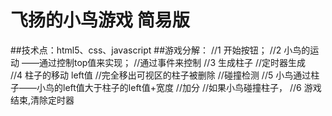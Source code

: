 # 飞扬的小鸟游戏 简易版
   ##技术点：html5、css、javascript
   ##游戏分解：
	//1 开始按钮；
	//2 小鸟的运动 ——通过控制top值来实现；
	    //通过事件来控制
	//3 生成柱子
	    //定时器生成  
	//4 柱子的移动 left值
	    //完全移出可视区的柱子被删除
	    //碰撞检测
	//5 小鸟通过柱子——小鸟的left值大于柱子的left值+宽度
	    //加分
	    //如果小鸟碰撞柱子，
	//6 游戏结束,清除定时器
